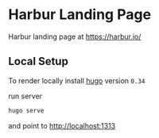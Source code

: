 # Harbur Landing Page

Harbur landing page at https://harbur.io/

## Local Setup

To render locally install [hugo](https://gohugo.io/) version `0.34`

run server

```sh
hugo serve
```

and point to <http://localhost:1313>
